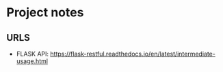 # Project notes

## URLS
* FLASK API: https://flask-restful.readthedocs.io/en/latest/intermediate-usage.html
